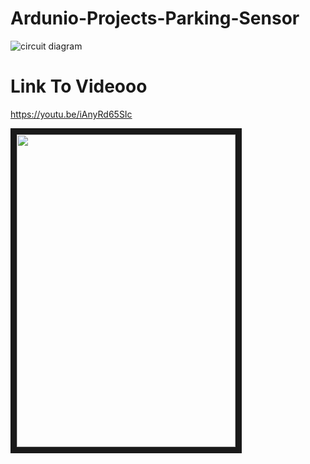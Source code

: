 # Ardunio-Projects-Parking-Sensor

![circuit diagram](https://user-images.githubusercontent.com/13644092/36354627-8806f79c-1501-11e8-86c6-563b39a52992.png)

# Link To Videooo

https://youtu.be/iAnyRd65SIc

<a href="https://youtu.be/iAnyRd65SIc
" target="_blank"><img src="https://user-images.githubusercontent.com/13644092/36354841-51f82894-1504-11e8-9766-79539a143aa1.png" 
alt="" width="350" height="500" border="10" /></a>

